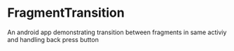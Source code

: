 # FragmentTransition
An android app demonstrating transition between fragments in same activiy and handling back press button
